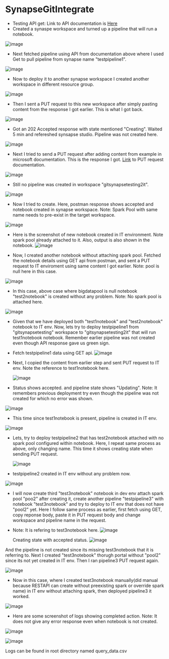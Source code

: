 # SynapseGitIntegrate

- Testing API get: Link to API documentation is [Here](https://learn.microsoft.com/en-us/rest/api/synapse/data-plane/pipeline/get-pipeline?view=rest-synapse-data-plane-2020-12-01&tabs=HTTP)
- Created a synaspe workspace and turned up a pipeline that will run a notebook.

![image](https://github.com/utsavudhungana/SynapsegGitIntegrate/assets/139304818/bef6cac0-93f3-4639-a240-590db2f3040c)

- Next fetched pipeline using API from documentation above where I used Get to pull pipeline from synapse name "testpipeline1".

![image](https://github.com/utsavudhungana/SynapsegGitIntegrate/assets/139304818/4ba27fee-9d6a-47c5-832c-9139a9856393)

- Now to deploy it to another synapse workspace I created another workspace in different resource group.

![image](https://github.com/utsavudhungana/SynapsegGitIntegrate/assets/139304818/aefb1846-c0ba-4651-b1eb-c19a7b9ef64f)

- Then I sent a PUT request to this new workspace after simply pasting content from the response I got earlier. This is what I got back.

![image](https://github.com/utsavudhungana/SynapsegGitIntegrate/assets/139304818/1171c0c4-7c51-418d-9e99-326942d0d8f5)

- Got an 202 Accepted response with state mentioned "Creating". Waited 5 min and refereshed synsapse studio. Pipeline was not created here.

![image](https://github.com/utsavudhungana/SynapsegGitIntegrate/assets/139304818/e6f5f6e7-5dbc-4b48-8459-524f214bf43f)

- Next I tried to send a PUT request after adding content from example in microsoft documentation. This is the response I got. [Link](https://learn.microsoft.com/en-us/rest/api/synapse/data-plane/pipeline/create-or-update-pipeline?view=rest-synapse-data-plane-2020-12-01&tabs=HTTP#pipelines_create) to PUT request documentation.

![image](https://github.com/utsavudhungana/SynapsegGitIntegrate/assets/139304818/892a4cb5-c57d-4d54-a648-f74efd32f04b)

- Still no pipeline was created in workspace "gitsynapsetesting2it".

![image](https://github.com/utsavudhungana/SynapsegGitIntegrate/assets/139304818/43f61e3c-ee9e-469b-8157-bb61ee2ead95)

- Now I tried to create. Here, postman response shows accepted and notebook created in synapse workspace. Note: Spark Pool with same name needs to pre-exist in the target workspace.

![image](https://github.com/utsavudhungana/SynapsegGitIntegrate/assets/139304818/71ab72e1-3dd6-4d55-a8f5-5fa4eb78b986)

- Here is the screenshot of new notebook created in IT environment. Note spark pool already attached to it. Also, output is also shown in the notebook.
![image](https://github.com/utsavudhungana/SynapsegGitIntegrate/assets/139304818/99162f5f-95ee-49fc-b279-abfafc883b6d)


- Now, I created another notebook without attaching spark pool. Fetched the notebook details using GET api from postman, and sent a PUT request to IT enviroment using same content I got earlier. Note: pool is null here in this case.

![image](https://github.com/utsavudhungana/SynapsegGitIntegrate/assets/139304818/136bc9f2-f4d1-47d9-826d-d703ca60acd1)

- In this case, above case where bigdatapool is null notebook "test2notebook" is created without any problem. Note: No spark pool is attached here.

![image](https://github.com/utsavudhungana/SynapsegGitIntegrate/assets/139304818/d44254f0-c90d-4a26-a009-70f3b7f34111)

- Given that we have deployed both "test1notebook" and "test2notebook" notebook to IT env. Now, lets try to deploy testpipeline1 from "gitsynapsetesting" workspace to "gitsynapsetesting2it" that will run test1notebook notebook. Remember earlier pipeline was not created even though API response gave us green sign.

- Fetch testpipeline1 data using GET api.
![image](https://github.com/utsavudhungana/SynapsegGitIntegrate/assets/139304818/e2c76bce-ccd6-48f7-8462-9feeec5d20ae)

- Next, I copied the content from earlier step and sent PUT request to IT env. Note the reference to test1notebook here.

  ![image](https://github.com/utsavudhungana/SynapsegGitIntegrate/assets/139304818/daa9122e-2ea0-4933-ab87-c234b65e0e6a)
  
- Status shows accepted. and pipeline state shows "Updating". Note: It remembers previous deployment try even though the pipeline was not created for which no error was shown.

![image](https://github.com/utsavudhungana/SynapsegGitIntegrate/assets/139304818/7a66acea-d921-4abd-a015-d0d27961cd37)

- This time since test1notebook is present, pipeline is created in IT env.

![image](https://github.com/utsavudhungana/SynapsegGitIntegrate/assets/139304818/12aa5f06-e9a3-47b6-9972-8464d4f5c357)

- Lets, try to deploy testpipeline2 that has test2notebook attached with no spark pool configured within notebook. Here, I repeat same process as above, only changing name. This time it shows creating state when sending PUT request.

  ![image](https://github.com/utsavudhungana/SynapsegGitIntegrate/assets/139304818/abb73219-ee97-4f7e-9fa7-4f480d1da4df)

- testpipeline2 created in IT env without any problem now.

![image](https://github.com/utsavudhungana/SynapsegGitIntegrate/assets/139304818/48702cb0-ac4a-41df-a895-1305ee694a67)

- I will now create third "test3notebook" notebook in dev env attach spark pool "poo2" after creating it, create another pipeline "testpipeline3" with notebook "test3notebook" and try to deploy to IT env that does not have "pool2" yet. Here I follow same process as earlier, first fetch using GET, copy reponse body, paste it in PUT request body and change workspace and pipeline name in the request.

- Note: It is refering to test3notebook here.
![image](https://github.com/utsavudhungana/SynapsegGitIntegrate/assets/139304818/3954bbb7-3985-47c8-8d53-2faf94a900a9)

  Creating state with accepted status.
![image](https://github.com/utsavudhungana/SynapsegGitIntegrate/assets/139304818/9d85904d-8c0d-4da4-a950-2428a8974566)

And the pipeline is not created since its missing test3notebook that it is referring to. Next I created "test3notebook" thorugh portal without "pool2" since its not yet created in IT env. Then I ran pipeline3 PUT request again.

![image](https://github.com/utsavudhungana/SynapsegGitIntegrate/assets/139304818/eccd517b-3b65-48e4-becb-6eef94f91c30)

- Now in this case, where I created test3notebook manually(did manual because RESTAPI can create without preexisting spark or override spark name) in IT env without attaching spark, then deployed pipeline3 it worked.

![image](https://github.com/utsavudhungana/SynapsegGitIntegrate/assets/139304818/3dd148df-f3dd-48e3-80cf-6f0d4d207fb0)



- Here are some screenshot of logs showing completed action. Note: It does not give any error response even when notebook is not created.

![image](https://github.com/utsavudhungana/SynapsegGitIntegrate/assets/139304818/dc704f87-6b2f-4729-a3cc-ec0e8ec4f6bc)


![image](https://github.com/utsavudhungana/SynapsegGitIntegrate/assets/139304818/7dcfac20-1631-46bf-ad36-a4f5233825a7)

Logs can be found in root directory named query_data.csv
